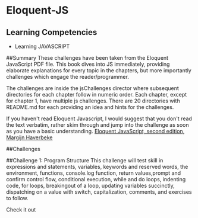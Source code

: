 Eloquent-JS
===========
## Learning Competencies
* Learning JAVASCRIPT


##Summary
These challenges have been taken from the Eloquent JavaScript PDF file. This book dives into JS immediately, providing elaborate explanations for every topic in the chapters, but more importantly challenges which engage the reader/programmer. 

The challenges are inside the jsChallenges director where subsequent directories for each chapter follow in numeric order.  Each chapter, except for chapter 1,  have multiple js challenges. There are 20 directories with README.md for each providing an idea and hints for the challenges. 

If you haven't read Eloquent Javascript, I would suggest that you don't read the text verbatim, rather skim through and jump into the challenge as soon as you have a basic understanding. <a href="http://eloquentjavascript.net/">Eloquent JavaScript, second edition, Margijn Haverbeke</a>

##Challenges

##Challenge 1: Program Structure
This challenge will test skill in expressions and statements, variables, keywords and reserved words, the environment, functions, console.log function, return values,prompt and confirm control flow, conditional execution, while and do loops, indenting code, for loops, breakingout of a loop, updating variables succinctly, dispatching on a value with switch, capitalization, comments, and exercises to follow. 

Check it out <a href="http://eloquentjavascript.net/02_program_structure.html"></a>







